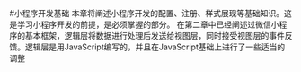 #小程序开发基础
本章将阐述小程序开发的配置、注册、样式展现等基础知识。这是学习小程序开发的前提，是必须掌握的部分。
在第二章中已经阐述过微信小程序的基本框架，逻辑层将数据进行处理后发送给视图层，同时接受视图层的事件反馈。逻辑层是用JavaScript编写的，并且在JavaScript基础上进行了一些适当的调整
